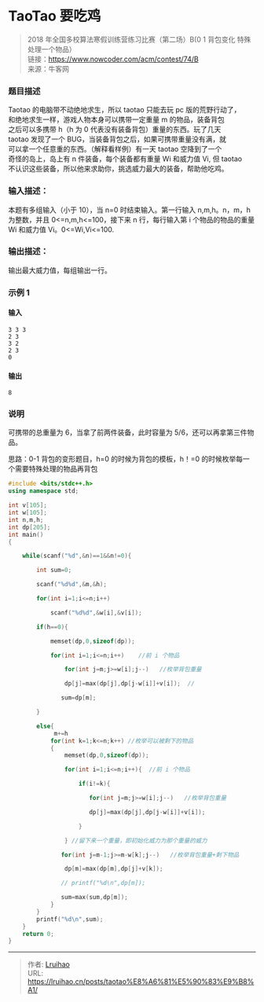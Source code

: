 # TaoTao 要吃鸡


> 2018 年全国多校算法寒假训练营练习比赛（第二场）B(0 1 背包变化 特殊处理一个物品）  
链接：https://www.nowcoder.com/acm/contest/74/B  
来源：牛客网  

### 题目描述

Taotao 的电脑带不动绝地求生，所以 taotao 只能去玩 pc 版的荒野行动了，  
和绝地求生一样，游戏人物本身可以携带一定重量 m 的物品，装备背包  
之后可以多携带 h（h 为 0 代表没有装备背包）重量的东西。玩了几天  
taotao 发现了一个 BUG，当装备背包之后，如果可携带重量没有满，就  
可以拿一个任意重的东西。（解释看样例）有一天 taotao 空降到了一个  
奇怪的岛上，岛上有 n 件装备，每个装备都有重量 Wi 和威力值 Vi, 但 taotao  
不认识这些装备，所以他来求助你，挑选威力最大的装备，帮助他吃鸡。  

### 输入描述：
本题有多组输入（小于 10），当 n=0 时结束输入。第一行输入 n,m,h。n，m，h 为整数，并且 0<=n,m,h<=100，接下来 n 行，每行输入第 i 个物品的物品的重量 Wi 和威力值 Vi。0<=Wi,Vi<=100.  
### 输出描述：
输出最大威力值，每组输出一行。

### 示例 1

#### 输入

    3 3 3
    2 3
    3 2
    2 3
    0

#### 输出

    8

### 说明

可携带的总重量为 6，当拿了前两件装备，此时容量为 5/6，还可以再拿第三件物品。

思路：0-1 背包的变形题目，h=0 的时候为背包的模板，h！=0 的时候枚举每一个需要特殊处理的物品再背包
```cpp
#include <bits/stdc++.h>
using namespace std;

int v[105];
int w[105];
int n,m,h;
int dp[205];
int main()
{

    while(scanf("%d",&n)==1&&n!=0){

        int sum=0;

        scanf("%d%d",&m,&h);

        for(int i=1;i<=n;i++)

            scanf("%d%d",&w[i],&v[i]);

        if(h==0){

            memset(dp,0,sizeof(dp));

            for(int i=1;i<=n;i++)    //前 i 个物品

                for(int j=m;j>=w[i];j--)   //枚举背包重量

                dp[j]=max(dp[j],dp[j-w[i]]+v[i]);  //

               sum=dp[m];

        }

        else{
             m+=h
            for(int k=1;k<=n;k++) //枚举可以被剩下的物品
            {
                memset(dp,0,sizeof(dp));

                for(int i=1;i<=n;i++){  //前 i 个物品

                    if(i!=k){

                       for(int j=m;j>=w[i];j--)   //枚举背包重量

                       dp[j]=max(dp[j],dp[j-w[i]]+v[i]);

                    }

                } //留下来一个重量，即初始化威力为那个重量的威力

               for(int j=m-1;j>=m-w[k];j--)   //枚举背包重量+剩下物品

                dp[m]=max(dp[m],dp[j]+v[k]);

               // printf("%d\n",dp[m]);

               sum=max(sum,dp[m]);
            }
        }
        printf("%d\n",sum);
    }
    return 0;
}
```


---

> 作者: [Lruihao](https://github.com/Lruihao)  
> URL: https://lruihao.cn/posts/taotao%E8%A6%81%E5%90%83%E9%B8%A1/  


